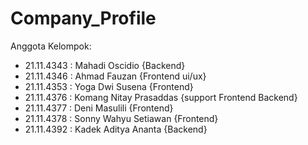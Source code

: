 # Company_Profile
Anggota Kelompok:
- 21.11.4343 : Mahadi Oscidio {Backend}
- 21.11.4346 : Ahmad Fauzan   {Frontend ui/ux}
- 21.11.4353 : Yoga Dwi Susena {Frontend}
- 21.11.4376 : Komang Nitay Prasaddas {support Frontend Backend}
- 21.11.4377 : Deni Masulili {Frontend}
- 21.11.4378 : Sonny Wahyu Setiawan {Frontend}
- 21.11.4392 : Kadek Aditya Ananta {Backend}

